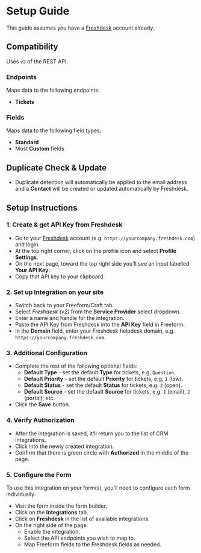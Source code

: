# Setup Guide

This guide assumes you have a [Freshdesk](https://www.freshworks.com/freshdesk/) account already.

## Compatibility

Uses `v2` of the REST API.

### Endpoints
Maps data to the following endpoints:

- **Tickets**

### Fields
Maps data to the following field types:

- **Standard**
- Most **Custom** fields

## Duplicate Check & Update

- Duplicate detection will automatically be applied to the email address and a **Contact** will be created or updated automatically by Freshdesk.

## Setup Instructions

### 1. Create & get API Key from Freshdesk

- Go to your [Freshdesk](https://freshdesk.com) account (e.g. `https://yourcompany.freshdesk.com`) and login.
- At the top right corner, click on the profile icon and select **Profile Settings**.
- On the next page, toward the top right side you'll see an input labelled **Your API Key**.
- Copy that API key to your clipboard.

### 2. Set up Integration on your site

- Switch back to your Freeform/Craft tab.
- Select *Freshdesk (v2)* from the **Service Provider** select dropdown.
- Enter a name and handle for the integration.
- Paste the API Key from Freshdesk into the **API Key** field in Freeform.
- In the **Domain** field, enter your Freshdesk helpdesk domain, e.g. `https://yourcompany.freshdesk.com`.

### 3. Additional Configuration

- Complete the rest of the following optional fields:
    - **Default Type** - set the default **Type** for tickets, e.g. `Question`.
    - **Default Priority** - set the default **Priority** for tickets, e.g. `1` (low).
    - **Default Status** - set the default **Status** for tickets, e.g. `2` (open).
    - **Default Source** - set the default **Source** for tickets, e.g. `1` (email), `2` (portal), etc.
- Click the **Save** button.

### 4. Verify Authorization

- After the integration is saved, it'll return you to the list of CRM integrations.
- Click into the newly created integration.
- Confirm that there is green circle with **Authorized** in the middle of the page.

### 5. Configure the Form

To use this integration on your form(s), you'll need to configure each form individually.

- Visit the form inside the form builder.
- Click on the **Integrations** tab.
- Click on **Freshdesk** in the list of available integrations.
- On the right side of the page:
    - Enable the integration.
    - Select the API endpoints you wish to map to.
    - Map Freeform fields to the Freshdesk fields as needed.